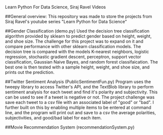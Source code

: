 Learn Python For Data Science, Siraj Ravel Videos

##General overview:
This repository was made to store the projects from Siraj Ravel's youtube series "Learn Python for Data Science"

##Gender Classification (demo.py)
Used the decision tree classification algorithm provided by sklearn to predict gender based on height, weight, and shoe size. The challenge for this project was to expand on it and compare performance with other sklearn classification models. The decision tree is compared with the models K-nearest neighbors, logistic regression, stochastic gradient descent, perceptron, support vector classification, Gaussian Naive Bayes, and random forest classifaication. The best one is then tested with a sample height, weight, and shoe size, and prints out the prediction.

##Twitter Sentiment Analysis (PublicSentimentFun.py)
Program uses the tweepy library to access Twitter's API, and the TextBlob library to perform sentiment analysis for each tweet and find it's polarity and subjectivity. This can be used to see if a tweet is negative or not. The project challenge was save each tweet to a csv file with an associated label of "good" or "bad". I further built on this by enabling multiple items to be entered at command line, and the program will print out and save to a csv the average polarities, subjectivities, and good/bad label for each item.


##Movie Recommendation System (recommendationSystem.py)




